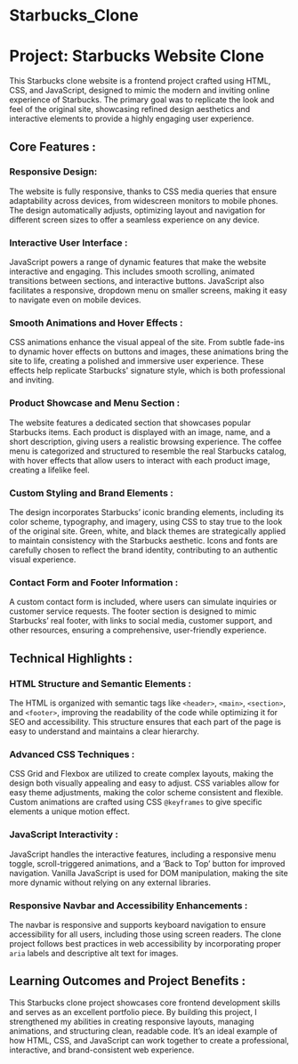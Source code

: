 # Starbucks_Clone
 <h1> Project: Starbucks Website Clone </h1>
<p>
This Starbucks clone website is a frontend project crafted using HTML, CSS, and JavaScript, designed to mimic the modern and inviting online experience of Starbucks. The primary goal was to replicate the look and feel of the original site, showcasing refined design aesthetics and interactive elements to provide a highly engaging user experience.
</p>
<h2>Core Features :</h2>
<h3>Responsive Design:</h3>
<p>
The website is fully responsive, thanks to CSS media queries that ensure adaptability across devices, from widescreen monitors to mobile phones. The design automatically adjusts, optimizing layout and navigation for different screen sizes to offer a seamless experience on any device.
</p>
<h3>Interactive User Interface :</h3>
<p>
JavaScript powers a range of dynamic features that make the website interactive and engaging. This includes smooth scrolling, animated transitions between sections, and interactive buttons. JavaScript also facilitates a responsive, dropdown menu on smaller screens, making it easy to navigate even on mobile devices.
</p>
<h3>Smooth Animations and Hover Effects :</h3>
<p>
CSS animations enhance the visual appeal of the site. From subtle fade-ins to dynamic hover effects on buttons and images, these animations bring the site to life, creating a polished and immersive user experience. These effects help replicate Starbucks' signature style, which is both professional and inviting.
</p>
<h3>Product Showcase and Menu Section :</h3>
<p>
The website features a dedicated section that showcases popular Starbucks items. Each product is displayed with an image, name, and a short description, giving users a realistic browsing experience. The coffee menu is categorized and structured to resemble the real Starbucks catalog, with hover effects that allow users to interact with each product image, creating a lifelike feel.
</p>
<h3>Custom Styling and Brand Elements :</h3>
<p>
The design incorporates Starbucks’ iconic branding elements, including its color scheme, typography, and imagery, using CSS to stay true to the look of the original site. Green, white, and black themes are strategically applied to maintain consistency with the Starbucks aesthetic. Icons and fonts are carefully chosen to reflect the brand identity, contributing to an authentic visual experience.
</p>
<h3>Contact Form and Footer Information :</h3>
<p>
A custom contact form is included, where users can simulate inquiries or customer service requests. The footer section is designed to mimic Starbucks’ real footer, with links to social media, customer support, and other resources, ensuring a comprehensive, user-friendly experience.
</p>
<h2>Technical Highlights :</h2>
    
 <h3>HTML Structure and Semantic Elements :</h3>
    <p>
        The HTML is organized with semantic tags like <code>&lt;header&gt;</code>, <code>&lt;main&gt;</code>, <code>&lt;section&gt;</code>, and <code>&lt;footer&gt;</code>, improving the readability of the code while optimizing it for SEO and accessibility. This structure ensures that each part of the page is easy to understand and maintains a clear hierarchy.
    </p>
    
<h3>Advanced CSS Techniques :</h3>
    <p>
        CSS Grid and Flexbox are utilized to create complex layouts, making the design both visually appealing and easy to adjust. CSS variables allow for easy theme adjustments, making the color scheme consistent and flexible. Custom animations are crafted using CSS <code>@keyframes</code> to give specific elements a unique motion effect.
    </p>
    
<h3>JavaScript Interactivity :</h3>
    <p>
        JavaScript handles the interactive features, including a responsive menu toggle, scroll-triggered animations, and a ‘Back to Top’ button for improved navigation. Vanilla JavaScript is used for DOM manipulation, making the site more dynamic without relying on any external libraries.
    </p>
    
<h3>Responsive Navbar and Accessibility Enhancements :</h3>
    <p>
        The navbar is responsive and supports keyboard navigation to ensure accessibility for all users, including those using screen readers. The clone project follows best practices in web accessibility by incorporating proper <code>aria</code> labels and descriptive alt text for images.
    </p>
    
<h2>Learning Outcomes and Project Benefits :</h2>
    <p>
        This Starbucks clone project showcases core frontend development skills and serves as an excellent portfolio piece. By building this project, I strengthened my abilities in creating responsive layouts, managing animations, and structuring clean, readable code. It’s an ideal example of how HTML, CSS, and JavaScript can work together to create a professional, interactive, and brand-consistent web experience.
    </p>
